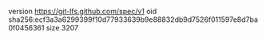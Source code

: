 version https://git-lfs.github.com/spec/v1
oid sha256:ecf3a3a6299399f10d77933639b9e88832db9d7526f011597e8d7ba0f0456361
size 3207
